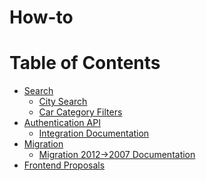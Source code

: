 # How-to

Table of Contents
=================

  * [Search](/Search)
    * [City Search](/Search/city-search.md)
    * [Car Category Filters](/Search/filters.md)
  * [Authentication API](/auth-api)
    * [Integration Documentation](/auth-api/README.md)
  * [Migration](/migration)
    * [Migration 2012->2007 Documentation](/migration/README.md)
  * [Frontend Proposals](/frontend-proposals/README.md)
